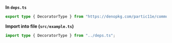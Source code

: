 **In `deps.ts`**

```ts
export type { DecoratorType } from "https://denopkg.com/partic11e/common/mod.ts";
```

**Import into file (`src/example.ts`)**

```ts
import type { DecoratorType } from "../deps.ts";
```
